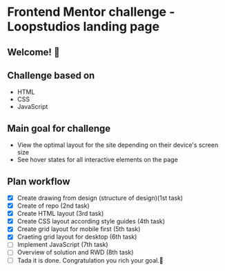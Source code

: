 # Frontend Mentor challenge - Loopstudios landing page

## Welcome! 👋

## Challenge based on

- HTML
- CSS
- JavaScript

## Main goal for challenge

- View the optimal layout for the site depending on their device's screen size
- See hover states for all interactive elements on the page

## Plan workflow

- [x] Create drawing from design (structure of design)(1st task)
- [x] Create of repo (2nd task)
- [x] Create HTML layout (3rd task)
- [x] Create CSS layout according style guides (4th task)
- [x] Create grid layout for mobile first (5th task)
- [x] Craeting grid layout for desktop (6th task)
- [ ] Implement JavaScript (7th task)
- [ ] Overview of solution and RWD (8th task)
- [ ] Tada it is done. Congratulation you rich your goal.🎉
